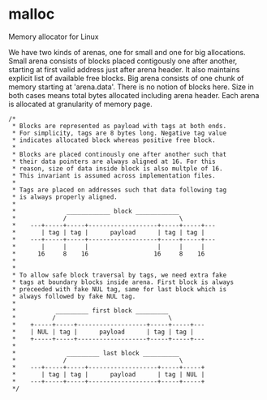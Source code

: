 # malloc
Memory allocator for Linux

We have two kinds of arenas, one for small and one for big allocations.
Small arena consists of blocks placed contigously one after another,
starting at first valid address just after arena header. It also
maintains explicit list of available free blocks.
Big arena consists of one chunk of memory starting at 'arena.data'.
There is no notion of blocks here.
Size in both cases means total bytes allocated including arena header.
Each arena is allocated at granularity of memory page.

```
/*
 * Blocks are represented as payload with tags at both ends.
 * For simplicity, tags are 8 bytes long. Negative tag value
 * indicates allocated block whereas positive free block.
 *
 * Blocks are placed continously one after another such that
 * their data pointers are always aligned at 16. For this
 * reason, size of data inside block is also multple of 16.
 * This invariant is assumed across implementation files.
 *
 * Tags are placed on addresses such that data following tag
 * is always properly aligned.
 *
 *              ____________ block ____________
 *             /                               \
 *    ---+-----+-----+-------------------+-----+-----+---
 *       | tag | tag |      payload      | tag | tag |
 *    ---+-----+-----+-------------------+-----+-----+---
 *       |     |     |                   |     |     |
 *      16     8    16                  16     8    16
 *
 *
 * To allow safe block traversal by tags, we need extra fake
 * tags at boundary blocks inside arena. First block is always
 * preceeded with fake NUL tag, same for last block which is
 * always followed by fake NUL tag.
 *
 *           _________ first block _________
 *          /                               \
 *    +-----+-----+-------------------+-----+-----+---
 *    | NUL | tag |      payload      | tag | tag |
 *    +-----+-----+-------------------+-----+-----+---
 *
 *              _________ last block __________
 *             /                               \
 *    ---+-----+-----+-------------------+-----+-----+
 *       | tag | tag |      payload      | tag | NUL |
 *    ---+-----+-----+-------------------+-----+-----+
 */
```
